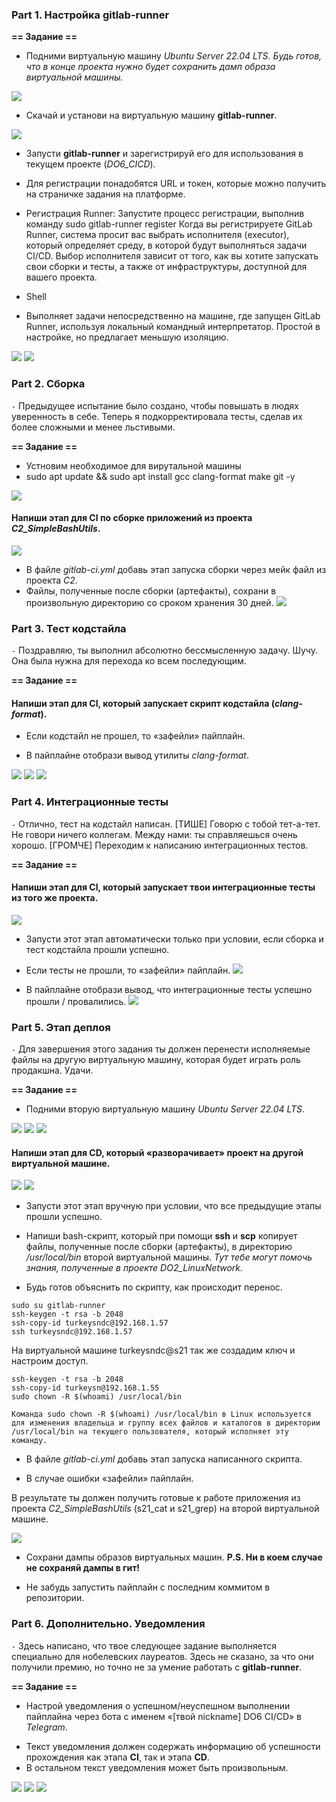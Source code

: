 ### Part 1. Настройка **gitlab-runner**
**== Задание ==**

*  Подними виртуальную машину *Ubuntu Server 22.04 LTS*.
*Будь готов, что в конце проекта нужно будет сохранить дамп образа виртуальной машины.*

![](images/11.png)

*  Скачай и установи на виртуальную машину **gitlab-runner**.

![](images/12.png)

*  Запусти **gitlab-runner** и зарегистрируй его для использования в текущем проекте (*DO6_CICD*).
- Для регистрации понадобятся URL и токен, которые можно получить на страничке задания на платформе.

- Регистрация Runner: Запустите процесс регистрации, выполнив команду
sudo gitlab-runner register
Когда вы регистрируете GitLab Runner, система просит вас выбрать исполнителя (executor), который определяет среду, в которой будут выполняться задачи CI/CD. Выбор исполнителя зависит от того, как вы хотите запускать свои сборки и тесты, а также от инфраструктуры, доступной для вашего проекта.
- Shell
- Выполняет задачи непосредственно на машине, где запущен GitLab Runner, используя локальный командный интерпретатор. Простой в настройке, но предлагает меньшую изоляцию.


![](images/13.png)
![](images/14.png)



### Part 2. Сборка

`-` Предыдущее испытание было создано, чтобы повышать в людях уверенность в себе.
Теперь я подкорректировала тесты, сделав их более сложными и менее льстивыми.

**== Задание ==**
- Устновим необходимое для вирутальной машины
- sudo apt update && sudo apt install gcc clang-format make git -y

![](images/21.png)

#### Напиши этап для **CI** по сборке приложений из проекта *C2_SimpleBashUtils*.

![](images/22.png)

*  В файле _gitlab-ci.yml_ добавь этап запуска сборки через мейк файл из проекта _C2_.
*  Файлы, полученные после сборки (артефакты), сохрани в произвольную директорию со сроком хранения 30 дней.
![](images/23.png)

### Part 3. Тест кодстайла

`-` Поздравляю, ты выполнил абсолютно бессмысленную задачу. Шучу. Она была нужна для перехода ко всем последующим.

**== Задание ==**

#### Напиши этап для **CI**, который запускает скрипт кодстайла (*clang-format*).

*  Если кодстайл не прошел, то «зафейли» пайплайн.

*  В пайплайне отобрази вывод утилиты *clang-format*.

![](images/31.png)
![](images/32.png)
![](images/33.png)

### Part 4. Интеграционные тесты

`-` Отлично, тест на кодстайл написан. [ТИШЕ] Говорю с тобой тет-а-тет. Не говори ничего коллегам. Между нами: ты справляешься очень хорошо. [ГРОМЧЕ] Переходим к написанию интеграционных тестов.

**== Задание ==**

#### Напиши этап для **CI**, который запускает твои интеграционные тесты из того же проекта.

![](images/43.png)
*  Запусти этот этап автоматически только при условии, если сборка и тест кодстайла прошли успешно.

*  Если тесты не прошли, то «зафейли» пайплайн.
![](images/42.png)
*  В пайплайне отобрази вывод, что интеграционные тесты успешно прошли / провалились.
![](images/41.png)
### Part 5. Этап деплоя

`-` Для завершения этого задания ты должен перенести исполняемые файлы на другую виртуальную машину, которая будет играть роль продакшна. Удачи.

**== Задание ==**

*  Подними вторую виртуальную машину *Ubuntu Server 22.04 LTS*.

![](images/501.png)
![](images/51.png)
![](images/513.png)

#### Напиши этап для **CD**, который «разворачивает» проект на другой виртуальной машине.
![](images/533.png)
![](images/532.png)

*  Запусти этот этап вручную при условии, что все предыдущие этапы прошли успешно.

*  Напиши bash-скрипт, который при помощи **ssh** и **scp** копирует файлы, полученные после сборки (артефакты), в директорию */usr/local/bin* второй виртуальной машины.
*Тут тебе могут помочь знания, полученные в проекте DO2_LinuxNetwork.*

- Будь готов объяснить по скрипту, как происходит перенос.
```
sudo su gitlab-runner
ssh-keygen -t rsa -b 2048
ssh-copy-id turkeysndc@192.168.1.57
ssh turkeysndc@192.168.1.57
```
На виртуальной машине turkeysndc@s21 так же создадим ключ и настроим доступ.
```
ssh-keygen -t rsa -b 2048
ssh-copy-id turkeysn@192.168.1.55
sudo chown -R $(whoami) /usr/local/bin
```
`Команда sudo chown -R $(whoami) /usr/local/bin в Linux используется для изменения владельца и группу всех файлов и каталогов в директории /usr/local/bin на текущего пользователя, который исполняет эту команду. `

*  В файле _gitlab-ci.yml_ добавь этап запуска написанного скрипта.

*  В случае ошибки «зафейли» пайплайн.

В результате ты должен получить готовые к работе приложения из проекта *C2_SimpleBashUtils* (s21_cat и s21_grep) на второй виртуальной машине.

![](images/55.png)

*  Сохрани дампы образов виртуальных машин.
**P.S. Ни в коем случае не сохраняй дампы в гит!**
- Не забудь запустить пайплайн с последним коммитом в репозитории.

### Part 6. Дополнительно. Уведомления

`-` Здесь написано, что твое следующее задание выполняется специально для нобелевских лауреатов. Здесь не сказано, за что они получили премию, но точно не за умение работать с **gitlab-runner**.

**== Задание ==**

*  Настрой уведомления о успешном/неуспешном выполнении пайплайна через бота с именем «[твой nickname] DO6 CI/CD» в *Telegram*.

- Текст уведомления должен содержать информацию об успешности прохождения как этапа **CI**, так и этапа **CD**.
- В остальном текст уведомления может быть произвольным.

![](images/61.png)
![](images/62.png)
![](images/65.png)